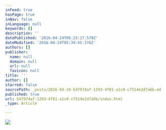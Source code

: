 ```yaml
---
inFeed: true
hasPage: true
inNav: false
inLanguage: null
keywords: []
description: ''
datePublished: '2016-04-24T06:25:17.579Z'
dateModified: '2016-04-24T05:39:45.376Z'
authors: []
publisher:
  name: null
  domain: null
  url: null
  favicon: null
title: ''
author: []
starred: false
sourcePath: _posts/2016-04-24-547974af-1293-4f81-a1c9-c7514e2d7a6b.md
published: true
url: 547974af-1293-4f81-a1c9-c7514e2d7a6b/index.html
_type: Article

---
```

![](https://the-grid-user-content.s3-us-west-2.amazonaws.com/8885dd5b-9019-47b3-a202-7bef8d88ff4b.jpg)